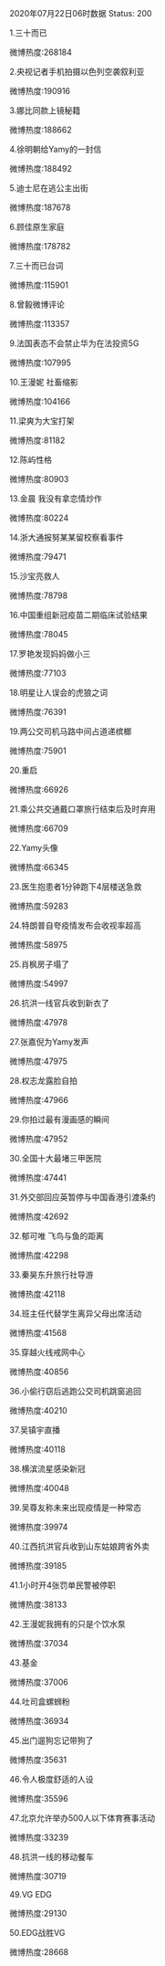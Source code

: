 2020年07月22日06时数据
Status: 200

1.三十而已

微博热度:268184

2.央视记者手机拍摄以色列空袭叙利亚

微博热度:190916

3.娜比同款上镜秘籍

微博热度:188662

4.徐明朝给Yamy的一封信

微博热度:188492

5.迪士尼在逃公主出街

微博热度:187678

6.顾佳原生家庭

微博热度:178782

7.三十而已台词

微博热度:115901

8.曾毅微博评论

微博热度:113357

9.法国表态不会禁止华为在法投资5G

微博热度:107995

10.王漫妮 社畜缩影

微博热度:104166

11.梁爽为大宝打架

微博热度:81182

12.陈屿性格

微博热度:80903

13.金晨 我没有拿恋情炒作

微博热度:80224

14.浙大通报努某某留校察看事件

微博热度:79471

15.沙宝亮救人

微博热度:78798

16.中国重组新冠疫苗二期临床试验结果

微博热度:78045

17.罗艳发现妈妈做小三

微博热度:77103

18.明星让人误会的虎狼之词

微博热度:76391

19.两公交司机马路中间占道递槟榔

微博热度:75901

20.重启

微博热度:66926

21.乘公共交通戴口罩旅行结束后及时弃用

微博热度:66709

22.Yamy头像

微博热度:66345

23.医生抱患者1分钟跑下4层楼送急救

微博热度:59283

24.特朗普自夸疫情发布会收视率超高

微博热度:58975

25.肖枫房子塌了

微博热度:54997

26.抗洪一线官兵收到新衣了

微博热度:47978

27.张嘉倪为Yamy发声

微博热度:47975

28.权志龙露脸自拍

微博热度:47966

29.你拍过最有漫画感的瞬间

微博热度:47952

30.全国十大最堵三甲医院

微博热度:47441

31.外交部回应英暂停与中国香港引渡条约

微博热度:42692

32.郁可唯 飞鸟与鱼的距离

微博热度:42298

33.秦昊东升旅行社导游

微博热度:42118

34.班主任代替学生离异父母出席活动

微博热度:41568

35.穿越火线戒网中心

微博热度:40856

36.小偷行窃后逃跑公交司机跳窗追回

微博热度:40210

37.吴镇宇直播

微博热度:40118

38.横滨流星感染新冠

微博热度:40048

39.吴尊友称未来出现疫情是一种常态

微博热度:39974

40.江西抗洪官兵收到山东姑娘跨省外卖

微博热度:39185

41.1小时开4张罚单民警被停职

微博热度:38133

42.王漫妮我拥有的只是个饮水泵

微博热度:37034

43.基金

微博热度:37006

44.吐司盒螺蛳粉

微博热度:36934

45.出门遛狗忘记带狗了

微博热度:35631

46.令人极度舒适的人设

微博热度:35596

47.北京允许举办500人以下体育赛事活动

微博热度:33239

48.抗洪一线的移动餐车

微博热度:30719

49.VG EDG

微博热度:29130

50.EDG战胜VG

微博热度:28668

